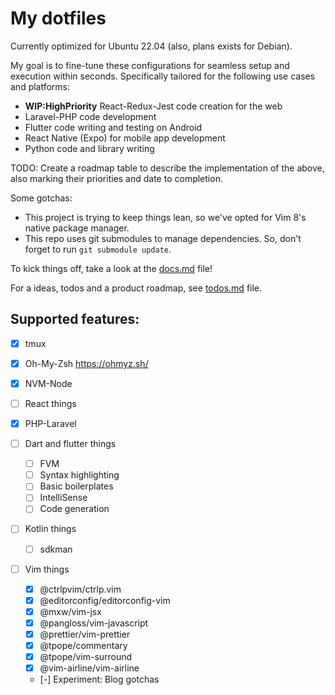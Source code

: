 # My dotfiles

Currently optimized for Ubuntu 22.04 (also, plans exists for Debian).

My goal is to fine-tune these configurations for seamless setup and execution within seconds. Specifically tailored for the following use cases and platforms:

- **WIP:HighPriority** React-Redux-Jest code creation for the web
- Laravel-PHP code development
- Flutter code writing and testing on Android
- React Native (Expo) for mobile app development
- Python code and library writing

TODO: Create a roadmap table to describe the implementation of the above, also marking their priorities and date to completion.

Some gotchas:

- This project is trying to keep things lean, so we've opted for Vim 8's native package manager.
- This repo uses git submodules to manage dependencies. So, don't forget to run `git submodule update`.

To kick things off, take a look at the [docs.md](./docs.md) file!

For a ideas, todos and a product roadmap, see [todos.md](./todos.md) file.

## Supported features:

- [x] tmux
- [x] Oh-My-Zsh https://ohmyz.sh/
- [x] NVM-Node
- [ ] React things
- [x] PHP-Laravel

- [ ] Dart and flutter things

  - [ ] FVM 
  - [ ] Syntax highlighting
  - [ ] Basic boilerplates
  - [ ] IntelliSense
  - [ ] Code generation

- [ ] Kotlin things

  - [ ] sdkman

- [ ] Vim things

  - [x] @ctrlpvim/ctrlp.vim
  - [x] @editorconfig/editorconfig-vim
  - [x] @mxw/vim-jsx
  - [x] @pangloss/vim-javascript
  - [x] @prettier/vim-prettier
  - [x] @tpope/commentary
  - [x] @tpope/vim-surround
  - [x] @vim-airline/vim-airline
  - [-] Experiment: Blog gotchas
